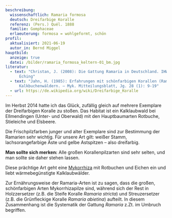 ```yaml
---
beschreibung:
  wissenschaftlich: Ramaria formosa
  deutsch: Dreifarbige Koralle
  referenz: (Pers.) Quél. 1888
  familie: Gomphaceae
  erlaeuterung: formosa = wohlgeformt, schön
profil:
  aktualisiert: 2021-06-19
  autor_in: Bernd Miggel
hauptbild:
  anzeige: true
  datei: /bilder/ramaria_formosa_keltern-01_bm.jpg
literatur:
  - text: "Christan, J. (2008): Die Gattung Ramaria in Deutschland. IHW-Verlag,
      Eching"
  - text: "Jahn, H. (1985): Erfahrungen mit schönfarbigen Korallen (Ramaria) in
      Kalkbuchenwäldern. – Myk. Mitteilungsblatt, Jg. 28 (1): 9-19"
  - url: https://de.wikipedia.org/wiki/Dreifarbige_Koralle
---
```

Im Herbst 2014 hatte ich das Glück, zufällig gleich auf mehrere Exemplare der Dreifarbigen Koralle zu stoßen.  Das Habitat ist ein Kalklaubwald bei Ellmendingen (Unter- und Oberwald) mit den Hauptbaumarten Rotbuche, Stieleiche und Elsbeere.

Die Frischpilzfarben junger und alter Exemplare sind zur Bestimmung der Ramarien sehr wichtig. Für unsere Art gilt: weißer Stamm, lachsorangefarbige Äste und gelbe Astspitzen – also dreifarbig.

**Man sollte sich merken:** Alle großen Korallenpilzarten sind sehr selten, und man sollte sie daher stehen lassen.

Diese prächtige Art geht eine [Mykorrhiza](Mykorrhiza "Glossar") mit Rotbuchen und Eichen ein und liebt wärmebegünstigte Kalklaubwälder.

Zur Ernährungsweise der Ramaria-Arten ist zu sagen, dass die großen, schönfarbigen Arten Mykorrhizapilze sind, während sich der Rest in Holzzersetzer (z.B. die Steife Koralle *Ramaria stricta*) und Streuzersetzer (z.B. die Grünfleckige Koralle *Ramaria abietina*) aufteilt. In diesem Zusammenhang ist die Systematik der Gattung *Ramaria* z.Zt. im Umbruch begriffen.